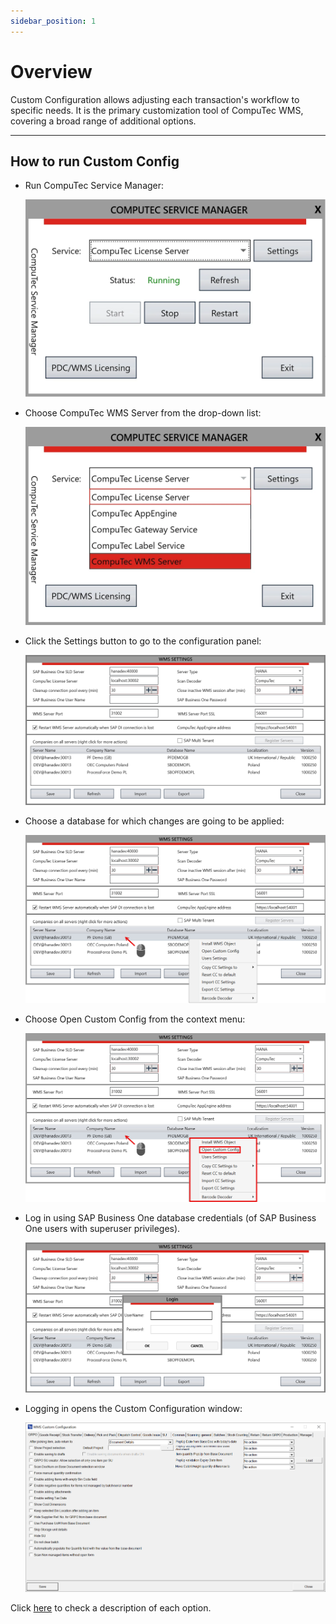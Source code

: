 ```yaml
---
sidebar_position: 1
---
```


# Overview

Custom Configuration allows adjusting each transaction's workflow to specific needs. It is the primary customization tool of CompuTec WMS, covering a broad range of additional options.

---

## How to run Custom Config

- Run CompuTec Service Manager:

    ![Service Manager](./media/computec-service-manager.webp)
- Choose CompuTec WMS Server from the drop-down list:

    ![Service Manager](./media/computec-wms-server.webp)
- Click the Settings button to go to the configuration panel:

    ![WMS Settings](./media/wms-settings.png)
- Choose a database for which changes are going to be applied:

    ![WMS Settings](./media/right-click.png)
- Choose Open Custom Config from the context menu:

    ![Open](./media/open-custom-config.png)
- Log in using SAP Business One database credentials (of SAP Business One users with superuser privileges).

    ![WMS Settings](./media/login.png)
- Logging in opens the Custom Configuration window:

    ![Custom Configuration](./media/custom-configuration-main-form.png)

Click [here](../custom-configuration/custom-configuration-functions/grpo.md) to check a description of each option.
